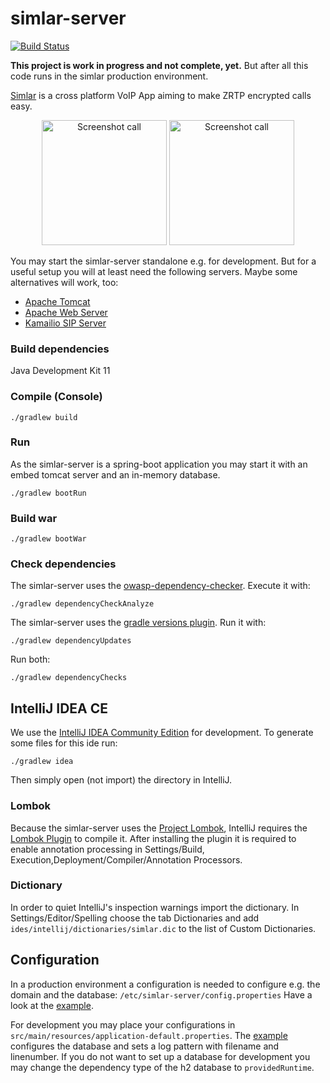 simlar-server
==============

[![Build Status](https://travis-ci.org/simlar/simlar-server.svg?branch=master)](https://travis-ci.org/simlar/simlar-server)


**This project is work in progress and not complete, yet.**
But after all this code runs in the simlar production environment.


[Simlar](https://www.simlar.org) is a cross platform VoIP App aiming to make ZRTP encrypted calls easy.

<div id="screenshots" align="center">
<img src="https://www.simlar.org/press/screenshots/Android/en/talking-to-so.png" alt="Screenshot call" text-align="center" width="200" margin="15">
<img src="https://www.simlar.org/press/screenshots/iOS/ongoing_call.png" alt="Screenshot call" text-align="center" width="200">
</div>

You may start the simlar-server standalone e.g. for development.
But for a useful setup you will at least need the following servers.
Maybe some alternatives will work, too:
* [Apache Tomcat](https://tomcat.apache.org/)
* [Apache Web Server](https://httpd.apache.org/)
* [Kamailio SIP Server](https://www.kamailio.org/)


### Build dependencies ###
Java Development Kit 11

### Compile (Console) ###
```
./gradlew build
```

### Run ###
As the simlar-server is a spring-boot application you may start it with an embed tomcat server and an in-memory database.
```
./gradlew bootRun
```

### Build war ###
```
./gradlew bootWar
```

### Check dependencies ###
The simlar-server uses the [owasp-dependency-checker](https://www.owasp.org/index.php/OWASP_Dependency_Check). Execute it with:
```
./gradlew dependencyCheckAnalyze
```
The simlar-server uses the [gradle versions plugin](https://github.com/ben-manes/gradle-versions-plugin). Run it with:
```
./gradlew dependencyUpdates
```
Run both:
```
./gradlew dependencyChecks
```

## IntelliJ IDEA CE ##
We use the [IntelliJ IDEA Community Edition](https://www.jetbrains.com/idea/) for development.
To generate some files for this ide run:
```
./gradlew idea
```
Then simply open (not import) the directory in IntelliJ.

### Lombok
Because the simlar-server uses the [Project Lombok](https://projectlombok.org/), IntelliJ requires the [Lombok Plugin](https://plugins.jetbrains.com/plugin/6317-lombok-plugin) to compile it.
After installing the plugin it is required to enable annotation processing in Settings/Build, Execution,Deployment/Compiler/Annotation Processors.

### Dictionary ###
In order to quiet IntelliJ's inspection warnings import the dictionary.
In Settings/Editor/Spelling choose the tab Dictionaries and add ```ides/intellij/dictionaries/simlar.dic``` to the list of Custom Dictionaries.

## Configuration
In a production environment a configuration is needed to configure e.g. the domain and the database: ```/etc/simlar-server/config.properties```
Have a look at the [example](examples/config.properties).

For development you may place your configurations in ```src/main/resources/application-default.properties```.
The [example](examples/application-default.properties) configures the database and sets a log pattern with filename and linenumber.
If you do not want to set up a database for development you may change the dependency type of the h2 database to ```providedRuntime```.
